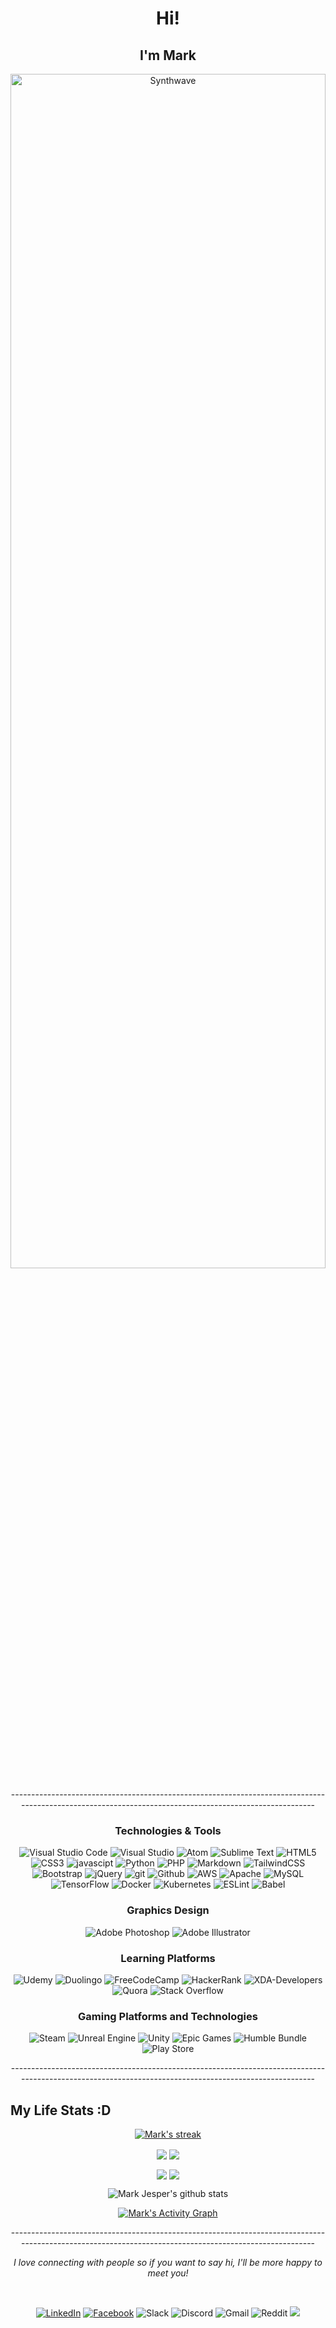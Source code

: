 <h1 align="center"> Hi!</h1>
<h2 align="center"> I'm Mark</h2>
<p align="center"><img src="https://media.giphy.com/media/Gx1X5ETQvwdhzSJTAf/giphy.gif" alt="Synthwave" height="70%" width="100%"></p>

<p align="center">-------------------------------------------------------------------------------------------------------------------------------------------------------</p>

<h3 align="center">Technologies & Tools</h3>

<p align="center">
<img alt="Visual Studio Code" src="https://img.shields.io/badge/Visual Studio Code-0078d7.svg?style=for-the-badge&logo=visual-studio-code&logoColor=white"/>
<img alt="Visual Studio" src="https://img.shields.io/badge/Visual Studio-5C2D91.svg?style=for-the-badge&logo=visual-studio&logoColor=white"/>
<img alt="Atom" src="https://img.shields.io/badge/Atom-%2366595C.svg?style=for-the-badge&logo=atom&logoColor=white"/>
<img alt="Sublime Text" src="https://img.shields.io/badge/sublime_text-%23575757.svg?style=for-the-badge&logo=sublime-text&logoColor=important"/>
<img alt="HTML5" src="https://img.shields.io/badge/html5-%23E34F26.svg?style=for-the-badge&logo=html5&logoColor=white"/>
<img alt="CSS3" src="https://img.shields.io/badge/css3-%231572B6.svg?style=for-the-badge&logo=css3&logoColor=white"/>
<img alt="javascipt" src="https://img.shields.io/badge/javascript-%EED71800.svg?style=for-the-badge&logo=javascript&logoColor=white"/>
<img alt="Python" src="https://img.shields.io/badge/python-%2314354C.svg?style=for-the-badge&logo=python&logoColor=white"/>
<img alt="PHP" src="https://img.shields.io/badge/php-%23777BB4.svg?style=for-the-badge&logo=php&logoColor=white"/>
<img alt="Markdown" src="https://img.shields.io/badge/markdown-%23000000.svg?style=for-the-badge&logo=markdown&logoColor=white"/>
<img alt="TailwindCSS" src="https://img.shields.io/badge/tailwind css-%2338B2AC.svg?style=for-the-badge&logo=tailwind-css&logoColor=white"/>
<img alt="Bootstrap" src="https://img.shields.io/badge/bootstrap-%23563D7C.svg?style=for-the-badge&logo=bootstrap&logoColor=white"/>
<img alt="jQuery" src="https://img.shields.io/badge/jquery-%230769AD.svg?style=for-the-badge&logo=jquery&logoColor=white"/>
<img alt="git" src="https://img.shields.io/badge/GIT-%23E34F26.svg?style=for-the-badge&logo=git&logoColor=white"/>
<img alt="Github" src="https://img.shields.io/badge/github-%23000000.svg?style=for-the-badge&logo=github&logoColor=white"/>
<img alt="AWS" src="https://img.shields.io/badge/AWS-%23FF9900.svg?style=for-the-badge&logo=amazon-aws&logoColor=white"/>
<img alt="Apache" src="https://img.shields.io/badge/apache-%23D42029.svg?style=for-the-badge&logo=apache&logoColor=white"/>
<img alt="MySQL" src="https://img.shields.io/badge/mysql-%2300f.svg?style=for-the-badge&logo=mysql&logoColor=white"/>
<img alt="TensorFlow" src="https://img.shields.io/badge/Tensor Flow-%23FF6F00.svg?style=for-the-badge&logo=TensorFlow&logoColor=white" />
<img alt="Docker" src="https://img.shields.io/badge/docker-%230db7ed.svg?style=for-the-badge&logo=docker&logoColor=white"/>
<img alt="Kubernetes" src="https://img.shields.io/badge/kubernetes-%23326ce5.svg?style=for-the-badge&logo=kubernetes&logoColor=white"/>
<img alt="ESLint" src="https://img.shields.io/badge/ESLint-4B3263?style=for-the-badge&logo=eslint&logoColor=white" />
	<img alt="Babel" src="https://img.shields.io/badge/Babel-F9DC3e?style=for-the-badge&logo=babel&logoColor=black" />
</p>

<h3 align="center">Graphics Design</h3>

<p align="center">
<img alt="Adobe Photoshop" src="https://img.shields.io/badge/adobe photoshop-%2331A8FF.svg?style=for-the-badge&logo=adobephotoshop&logoColor=white"/>
<img alt="Adobe Illustrator" src="https://img.shields.io/badge/adobe illustrator-%23FF9A00.svg?style=for-the-badge&logo=adobeillustrator&logoColor=white"/>
</p>

<h3 align="center">Learning Platforms</h3>

<p align="center">
<img alt="Udemy" src="https://img.shields.io/badge/Udemy-%23EA5252.svg?style=for-the-badge&logo=Udemy&logoColor=white"/>
<img alt="Duolingo" src="https://img.shields.io/badge/Duolingo-%234DC730.svg?style=for-the-badge&logo=Duolingo&logoColor=white"/>
<img alt="FreeCodeCamp" src="https://img.shields.io/badge/Freecodecamp-%23123.svg?&style=for-the-badge&logo=freecodecamp&logoColor=green"/>
<img alt="HackerRank" src="https://img.shields.io/badge/-Hacker rank-2EC866?style=for-the-badge&logo=HackerRank&logoColor=white"/>
<img alt="XDA-Developers" src="https://img.shields.io/badge/XDA--Developers-%23AC6E2F.svg?style=for-the-badge&logo=XDA-Developers&logoColor=white"/>
<img alt="Quora" src="https://img.shields.io/badge/Quora-%23B92B27.svg?style=for-the-badge&logo=Quora&logoColor=white"/>
<img alt="Stack Overflow" src="https://img.shields.io/badge/-Stack overflow-FE7A16?style=for-the-badge&logo=stack-overflow&logoColor=white"
</p>


<h3 align="center">Gaming Platforms and Technologies</h3>
<p align="center">
<img alt="Steam" src="https://img.shields.io/badge/steam-%23000000.svg?style=for-the-badge&logo=steam&logoColor=white"/>
<img alt="Unreal Engine" src="https://img.shields.io/badge/unreal engine-%23313131.svg?style=for-the-badge&logo=unrealengine&logoColor=white"/>
<img alt="Unity" src="https://img.shields.io/badge/unity-%23000000.svg?style=for-the-badge&logo=unity&logoColor=white"/>
<img alt="Epic Games" src="https://img.shields.io/badge/epic games-%23313131.svg?style=for-the-badge&logo=epicgames&logoColor=white"/>
<img alt="Humble Bundle" src="https://img.shields.io/badge/Humble Bundle-%23494F5C.svg?style=for-the-badge&logo=HumbleBundle&logoColor=white"/>
<img alt="Play Store" src="https://img.shields.io/badge/Google_Play-414141?style=for-the-badge&logo=google-play&logoColor=white" />
</p>
<p align="center">-------------------------------------------------------------------------------------------------------------------------------------------------------</p>


<h2>My Life Stats :D</h2>

<p align="center">
   <a href="https://github.com/mark123jesper/github-readme-streak-stats">
        <img title="🔥 Get streak stats for your profile at git.io/streak-stats" alt="Mark's streak" src="https://github-readme-streak-stats.herokuapp.com/?user=mark123jesper&theme=cobalt&hide_border=true&stroke=0000&background=060A0CD0&hide_border=true"/>
    </a>
</p>

<p align="center">
<img align="center" src="https://github-readme-stats.anuraghazra1.vercel.app/api?username=mark123jesper&show_icons=true&include_all_commits=true&theme=material-palenight&hide_border=true&no-bg=true&no-frame=true" /> <img align="center" src="https://github-readme-stats.anuraghazra1.vercel.app/api/top-langs/?username=mark123jesper&layout=compact&theme=material-palenight&hide_border=true&no-bg=true&no-frame=true" />
</p>

<p align="center">
<img align="center" src="https://github-readme-stats.anuraghazra1.vercel.app/api/pin/?username=mark123jesper&repo=github-readme-stats&theme=material-palenight&hide_border=true&no-bg=true&no-frame=true" /> <img align="center" src="https://github-readme-stats.anuraghazra1.vercel.app/api/pin/?username=mark123jesper&repo=mark123jesper.github.io&theme=material-palenight&hide_border=true&no-bg=true&no-frame=true" />
</p>

<p align="center">
<img src="https://hacked-github-stat-trophies-rgi1d7uwd-mark123jesper.vercel.app/?username=mark123jesper&no-bg=true&no-frame=true&theme=gruvbox&title=Joined2020,Commit,Repositories,Followers,MultipleLang,AllSuperRank,durationYear,Organizations" alt="Mark Jesper's github stats"/>
</p>

<p align="center">
<a href="https://github.com/mark123jesper/github-readme-activity-graph"><img alt="Mark's Activity Graph" src="https://activity-graph.herokuapp.com/graph?username=mark123jesper&bg_color=0D1117&color=5BCDEC&line=5BCDEC&point=FFFFFF&hide_border=true&no-bg=true&no-frame=true" /></a>
</p>

<p align="center">-------------------------------------------------------------------------------------------------------------------------------------------------------</p>

<p align="center"><em>I love connecting with people so if you want to say hi, I'll be more happy to meet you!</em></p>

<br />
<p align="center">
<a href="https://www.linkedin.com/in/mark123jesper"><img alt="LinkedIn" src="https://img.shields.io/badge/linkedin-%230077B5.svg?style=for-the-badge&logo=linkedin&logoColor=white"/></a>
<a href="https://www.facebook.com/mark123jesper"><img alt="Facebook" src="https://img.shields.io/badge/Facebook-%231877F2.svg?style=for-the-badge&logo=Facebook&logoColor=white"/></a>
<img alt="Slack" src="https://img.shields.io/badge/Slack-4A154B?style=for-the-badge&logo=slack&logoColor=white" />
<img alt="Discord" src="https://img.shields.io/badge/Discord-%237289DA.svg?style=for-the-badge&logo=discord&logoColor=white"/>
<img alt="Gmail" src="https://img.shields.io/badge/Gmail-D14836?style=for-the-badge&logo=gmail&logoColor=white" />
<img alt="Reddit" src="https://img.shields.io/badge/Reddit-FF4500?style=for-the-badge&logo=reddit&logoColor=white" />
<a href="https://mark123jesper.github.io/"><img src="https://img.shields.io/badge/website-%230077B5.svg?&style=for-the-badge&logo=circle&logoColor=white"/></a>

</p>
